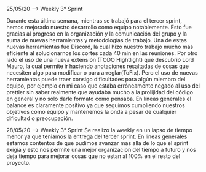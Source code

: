 25/05/20 --> Weekly 3° Sprint

Durante esta última semana, mientras se trabajó para el tercer sprint, hemos mejorado nuestro desarrollo como equipo notablemente. Esto fue gracias al progreso en la organización y la comunicación del grupo y la suma de nuevas herramientas y metodologías de trabajo. Una de estas nuevas herramientas fue Discord, la cual hizo nuestro trabajo mucho más eficiente al solucionarnos los cortes cada 40 min en las reuniones.
Por otro lado el uso de una nueva extensión (TODO Hightlight) que descubrió Lord Mauro, la cual permite ir haciendo anotaciones resaltadas de cosas que necesiten algo para modificar o para arreglar(ToFix).
Pero el uso de nuevas herramientas puede traer consigo dificultades para algún miembro del equipo, por ejemplo en mi caso que estaba erróneamente negado al uso del prettier sin saber realmente que ayudaba mucho a la prolijidad del código en general y no solo darle formato como pensaba.
En líneas generales el balance es claramente positivo ya que seguimos cumpliendo nuestros objetivos como equipo y mantenemos la onda a pesar de cualquier dificultad o preocupación.

28/05/20 --> Weekly 3° Sprint
Se realizo la weekly en un lapso de tiempo menor ya que teniamos la entrega del tercer sprint.
En lineas generales estamos contentos de que pudimos avanzar mas alla de lo que el sprint exigia y esto nos permite una mejor organizacion del tiempo a futuro y nos deja tiempo para mejorar cosas que no estan al 100% en el resto del proyecto.
